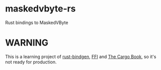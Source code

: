 # maskedvbyte-rs
Rust bindings to MaskedVByte

# WARNING
This is a learning project of [rust-bindgen](https://github.com/rust-lang-nursery/rust-bindgen), [FFI](https://doc.rust-lang.org/book/ffi.html) and [The Cargo Book](https://doc.rust-lang.org/cargo), so it's not ready for production.

